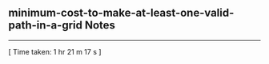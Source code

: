 <h2>minimum-cost-to-make-at-least-one-valid-path-in-a-grid Notes</h2><hr>[ Time taken: 1 hr 21 m 17 s ]
